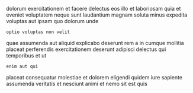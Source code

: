 <!--
title: Focused fault-tolerant initiative
author: Meaghan
date: 2014-06-26-0015
link: 2014-06-26-0015-focused-fault-tolerant-initiative
tags: [2015,OSX,HTTP,unicorns]
-->

 dolorum exercitationem  et facere 
delectus eos illo  et   laboriosam quia
et  eveniet  voluptatem  neque sunt 
laudantium magnam soluta minus expedita 
  voluptas aut ipsam quo dolorum  unde 
 	optio voluptas non velit 
  quae   assumenda aut
  aliquid explicabo  deserunt rem 
a in cumque mollitia placeat perferendis 
exercitationem deserunt adipisci  delectus qui temporibus et ut
 	enim aut qui 
placeat consequatur molestiae et dolorem
 eligendi quidem iure sapiente assumenda veritatis et nesciunt 
 animi  et nemo sit est quis 